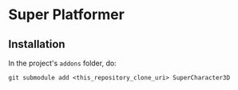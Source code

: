 # Super Platformer

## Installation

In the project's `addons` folder, do:
```
git submodule add <this_repository_clone_uri> SuperCharacter3D
```

<!--
In its core, the SuperCharacter3DController is just a script that inherits CharacterBody3D and implements a simple state
machine. It could be coded in a few hours. The real meat of this package is the rich collection of flexible and reusable
pre-implemented states, plus its acompanying presets and debugging tool.

By moving all the complexity of the character controller to the state nodes, it becomes super easy to extend the
character controls with your own state implementations, since you will be working with the familiar
Godot.CharacterBody3D class.

For example, lets say you want to implement a new state where the character spins in place while the player holds a
button, and then releases all the built up energy to propell it forward. First, you will create a new state node. Then,
you will check, on _Process when the player presses the spin button, and you transition to your custom state. At this
point, the control of the character is delegated to your state. That means, you are in charge of updating its Velocity
and calling MoveAndSlide every physics frame, just like you normally would with your own custom character controllers
that you would make by extending CharacterBody3D. The SuperPlatformer3D code will not interfere with the motion of your
character while your custom state is active. If you don't call MoveAndSlide (or manipulate the character in any other
way), it won't do anything. At this point, what you might want to check every frame to see if the player releases the
spin button, and then transition the character to another state, which will be in charge of moving the character while
they are being propelled forward. You could implement your own state, but you could also reuse SuperPlatformer3D's
Propell state. This state is a flexible state that is capable of moving the character forward at higher speed than they
normally can. Just instantiate a PropellSettings object with the settings you want, then transition to PropellState.
Done! Here's a mockup code:

```gdscript
extends Node3D

func _enter(transition):
	get_parent().character.velocity = Vector2.zero

func _process(delta):
	if Input.is_action_just_pressed("character_spin"):
		# Remember to name your node "spin_node", or change this line to the name of your custom state node.
		get_parent().transition("spin_state")

func _process_state_active(delta):
	if Input.is_action_just_released("character_spin"):
		var propell_settings = PropellSettings.new()
		propell_settings.initial_speed_boost = 50
		get_parent().transition("propell_state", propell_settings)

func _physics_process_state_active(delta):
	# Reuses fall state to make the character fall while in this state, but discard horizontal velocity
	get_parent().character.velocity = Vector3.new(0, get_parent().get_node("fall").get_vertical_velocity(delta), 0)
```

## Features
- A bunch of movement options and abilities pre-implemented, inclusing: walk, strafe, turn, jump, jump cancling
	(variable jump height), joyotte jump, midair jump (double jump, triple jump), glide, fly, ledge grab, ledge strafe,
		sequence jump (bunny hop), ground pound, crouch, crawl, crouch jump, slide, dash, air dash, dive, grappling hook,
	sprint, super jump, ground pound, wall climb, wall slide, wall run, ladder/pole climb, rope swing, rail slide,
	and more.
- Highly customizable, with more than X configurable parameters, neatly subdivided into categories, and extensivelly
	documented (with gif examples) to adjust the controller to your game needs.
- Highly extensible: implement new states that can capture state transitions and reuse logic from existing states.
- Adaptable to any game genre: 3rd-person platformers, first-person shooters, 3rd-person shooters, adventure games, etc.
- Presets: Comes with X configuration presets, to serve as examples as well as starting points.
- Resources: Save different control & ability configurations for your character as resources in your project and switch
	between them at runtime to unlock abilities for the player.
- Assist options implemented: coyotte jump, input buffering.
- Live demo?
-->
